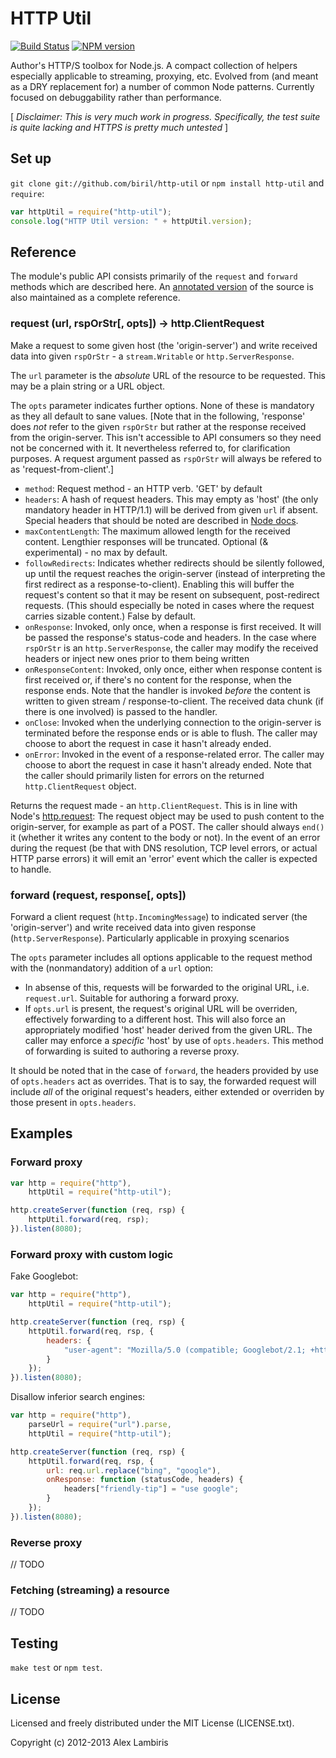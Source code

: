 HTTP Util
=========

[![Build Status](https://travis-ci.org/biril/http-util.png)](https://travis-ci.org/biril/http-util)
[![NPM version](https://badge.fury.io/js/http-util.png)](http://badge.fury.io/js/http-util)


Author's HTTP/S toolbox for Node.js. A compact collection of helpers especially applicable to
streaming, proxying, etc. Evolved from (and meant as a DRY replacement for) a number of common Node
patterns. Currently focused on debuggability rather than performance.

[ _Disclaimer: This is very much work in progress. Specifically, the test suite is quite lacking and
HTTPS is pretty much untested_ ]


Set up
------

`git clone git://github.com/biril/http-util` or `npm install http-util` and `require`:

```javascript
var httpUtil = require("http-util");
console.log("HTTP Util version: " + httpUtil.version);
```


Reference
---------

The module's public API consists primarily of the `request` and `forward` methods which are
described here. An [annotated version](http://biril.github.io/http-util/) of the source is also
maintained as a complete reference.

### request (url, rspOrStr[, opts]) → http.ClientRequest

Make a request to some given host (the 'origin-server') and write received data into given
`rspOrStr` - a `stream.Writable` or `http.ServerResponse`.

The `url` parameter is the _absolute_ URL of the resource to be requested. This may be a plain
 string or a URL object.

The `opts` parameter indicates further options. None of these is mandatory as they all default to
 sane values. [Note that in the following, 'response' does _not_ refer to the given `rspOrStr` but
 rather at the response received from the origin-server. This isn't accessible to API consumers so
 they need not be concerned with it. It nevertheless referred to, for clarification purposes. A
 request argument passed as `rspOrStr` will always be refered to as 'request-from-client'.]

* `method`: Request method - an HTTP verb. 'GET' by default
* `headers`: A hash of request headers. This may empty as 'host' (the only mandatory header
    in HTTP/1.1) will be derived from given `url` if absent. Special headers that should be
    noted are described in
    [Node docs](http://nodejs.org/api/http.html#http_http_request_options_callback).
* `maxContentLength`: The maximum allowed length for the received content. Lengthier responses will
    be truncated. Optional (& experimental) - no max by default.
* `followRedirects`: Indicates whether redirects should be silently followed, up until the request
    reaches the origin-server (instead of interpreting the first redirect as a response-to-client).
    Enabling this will buffer the request's content so that it may be resent on subsequent,
    post-redirect requests. (This should especially be noted in cases where the request carries
    sizable content.) False by default.
* `onResponse`: Invoked, only once, when a response is first received. It will be passed the
    response's status-code and headers. In the case where `rspOrStr` is an `http.ServerResponse`,
    the caller may modify the received headers or inject new ones prior to them being written
* `onResponseContent`: Invoked, only once, either when response content is first received or, if
    there's no content for the response, when the response ends. Note that the handler is invoked
    *before* the content is written to given stream / response-to-client. The received data chunk
    (if there is one involved) is passed to the handler.
* `onClose`: Invoked when the underlying connection to the origin-server is terminated before the
    response ends or is able to flush. The caller may choose to abort the request in case it hasn't
    already ended.
* `onError`: Invoked in the event of a response-related error. The caller may choose to abort the
    request in case it hasn't already ended. Note that the caller should primarily listen for errors
    on the returned `http.ClientRequest` object.

Returns the request made - an `http.ClientRequest`. This is in line with Node's
 [http.request](http://nodejs.org/api/http.html#http_http_request_options_callback): The request
 object may be used to push content to the origin-server, for example as part of a POST. The caller
 should always `end()` it (whether it writes any content to the body or not). In the event of an
 error during the request (be that with DNS resolution, TCP level errors, or actual HTTP parse
 errors) it will emit an 'error' event which the caller is expected to handle.


### forward (request, response[, opts])

Forward a client request (`http.IncomingMessage`) to indicated server (the 'origin-server') and
 write received data into given response (`http.ServerResponse`). Particularly applicable in
 proxying scenarios

The `opts` parameter includes all options applicable to the request method with the (nonmandatory)
 addition of a `url` option:

* In absense of this, requests will be forwarded to the original URL, i.e. `request.url`. Suitable
   for authoring a forward proxy.
* If `opts.url` is present, the request's original URL will be overriden, effectively forwarding to
   a different host. This will also force an appropriately modified 'host' header derived from the
   given URL. The caller may enforce a _specific_ 'host' by use of `opts.headers`. This method of
   forwarding is suited to authoring a reverse proxy.

It should be noted that in the case of `forward`, the headers provided by use of `opts.headers` act
 as overrides. That is to say, the forwarded request will include _all_ of the original request's
 headers, either extended or overriden by those present in `opts.headers`. 


Examples
--------


### Forward proxy

```javascript
var http = require("http"),
    httpUtil = require("http-util");

http.createServer(function (req, rsp) {
    httpUtil.forward(req, rsp);
}).listen(8080);
```


### Forward proxy with custom logic

Fake Googlebot:

```javascript
var http = require("http"),
    httpUtil = require("http-util");

http.createServer(function (req, rsp) {
    httpUtil.forward(req, rsp, {
        headers: {
        	"user-agent": "Mozilla/5.0 (compatible; Googlebot/2.1; +http://www.google.com/bot.html)"
        }
    });
}).listen(8080);
```

Disallow inferior search engines:

```javascript
var http = require("http"),
	parseUrl = require("url").parse,
    httpUtil = require("http-util");

http.createServer(function (req, rsp) {
    httpUtil.forward(req, rsp, {
        url: req.url.replace("bing", "google"),
        onResponse: function (statusCode, headers) {
            headers["friendly-tip"] = "use google";
        }
    });
}).listen(8080);
```


### Reverse proxy

// TODO


### Fetching (streaming) a resource

// TODO


Testing
-------

`make test` or `npm test`.


License
-------

Licensed and freely distributed under the MIT License (LICENSE.txt).

Copyright (c) 2012-2013 Alex Lambiris
